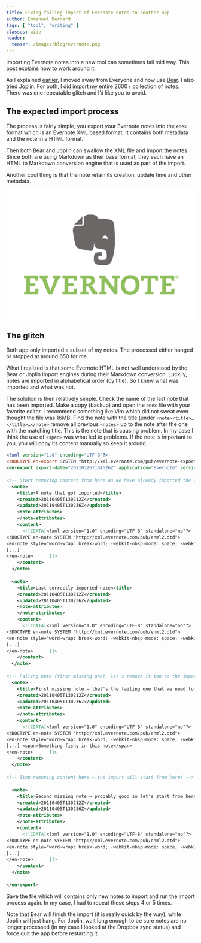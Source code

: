 ```yaml
---
title: Fixing failing import of Evernote notes to another app
author: Emmanuel Bernard
tags: [ "tool", "writing" ]
classes: wide
header:
  teaser: /images/blog/evernote.png
---
```

Importing Evernote notes into a new tool can sometimes fail mid way. This post explains how to work around it.

As I explained [earlier](/blog/2021/03/01/notes-app/), I moved away from Everyone and now use [Bear](https://bear.app/). I also tried [Joplin](https://joplinapp.org/).
For both, I did import my entire 2600+ collection of notes.
There was one repeatable glitch and I’d like you to avoid.

## The expected import process
The process is fairly simple, you export your Evernote notes into the `enex` format which is an Evernote XML based format.
It contains both metadata and the note in a HTML format.

Then both Bear and Joplin can swallow the XML file and import the notes.
Since both are using Markdown as their base format, they each have an HTML to Markdown conversion engine that is used as part of the import.

Another cool thing is that the note retain its creation, update time and other metadata.

![](/images/blog/evernote.png)

## The glitch
Both app only imported a subset of my notes.
The processed either hanged or stopped at around 650 for me.

What I realized is that some Evernote HTML is not well understood by the Bear or Joplin import engines during their Markdown conversion.
Luckily, notes are imported in alphabetical order (by title).
So I knew what was imported and what was not.

The solution is then relatively simple. 
Check the name of the last note that has been imported.
Make a copy (backup) and open the `enex` file with your favorite editor. 
I recommend something like Vim which did not sweat even thought the file was 16MB.
Find the note with the title (under `<note><title>…</title>…</note>` remove all previous `<notes>` up to the note after the one with the matching title. 
This is the note that is causing problem.
In my case I think the use of `<span>` was what led to problems.
If the note is important to you, you will copy its content manually so keep it around.

```xml
<?xml version="1.0" encoding="UTF-8"?>
<!DOCTYPE en-export SYSTEM "http://xml.evernote.com/pub/evernote-export3.dtd">
<en-export export-date="20210326T164626Z" application="Evernote" version="10.8.6">

<!-- Start removing content from here as we have already imported the first notes -->
  <note>
    <title>A note that got imported</title>
    <created>20110405T130212Z</created>
    <updated>20110405T130236Z</updated>
    <note-attributes>
    </note-attributes>
    <content>
      <![CDATA[<?xml version="1.0" encoding="UTF-8" standalone="no"?>
<!DOCTYPE en-note SYSTEM "http://xml.evernote.com/pub/enml2.dtd">
<en-note style="word-wrap: break-word; -webkit-nbsp-mode: space; -webkit-line-break: after-white-space;">
[...]
</en-note>      ]]>
    </content>
  </note>

  <note>
    <title>Last correctly imported note</title>
    <created>20110405T130212Z</created>
    <updated>20110405T130236Z</updated>
    <note-attributes>
    </note-attributes>
    <content>
      <![CDATA[<?xml version="1.0" encoding="UTF-8" standalone="no"?>
<!DOCTYPE en-note SYSTEM "http://xml.evernote.com/pub/enml2.dtd">
<en-note style="word-wrap: break-word; -webkit-nbsp-mode: space; -webkit-line-break: after-white-space;">
[...]
</en-note>      ]]>
    </content>
  </note>

<!-- Failing note (first missing one), let's remove it too so the import no longer hangs -->
  <note>
    <title>First missing note – that's the failing one that we need to remove</title>
    <created>20110405T130212Z</created>
    <updated>20110405T130236Z</updated>
    <note-attributes>
    </note-attributes>
    <content>
      <![CDATA[<?xml version="1.0" encoding="UTF-8" standalone="no"?>
<!DOCTYPE en-note SYSTEM "http://xml.evernote.com/pub/enml2.dtd">
<en-note style="word-wrap: break-word; -webkit-nbsp-mode: space; -webkit-line-break: after-white-space;">
[...] <span>Something fishy in this note</span>
</en-note>      ]]>
    </content>
  </note>

<!-- Stop removing content here – the import will start from here! -->

  <note>
    <title>Second missing note – probably good so let's start from here</title>
    <created>20110405T130212Z</created>
    <updated>20110405T130236Z</updated>
    <note-attributes>
    </note-attributes>
    <content>
      <![CDATA[<?xml version="1.0" encoding="UTF-8" standalone="no"?>
<!DOCTYPE en-note SYSTEM "http://xml.evernote.com/pub/enml2.dtd">
<en-note style="word-wrap: break-word; -webkit-nbsp-mode: space; -webkit-line-break: after-white-space;">
[...]
</en-note>      ]]>
    </content>
  </note>

</en-export>
```

Save the file which will contains only new notes to import and run the import process again.
In my case, I had to repeat these steps 4 or 5 times.

Note that Bear will finish the import (it is really quick by the way), while Joplin will just hang.
For Joplin, wait long enough to be sure notes are no longer processed (in my case I looked at the Dropbox sync status) and force quit the app before restarting it.



